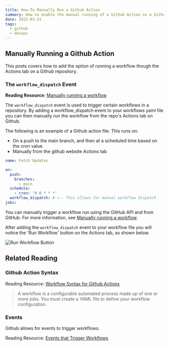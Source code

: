 ```yaml
---
title: How-To Manually Run a Github Action
summary: How to enable the manual running of a Github Action in a Github repository.
date: 2022-03-21
tags:
  - github
  - devops
---
```


## Manually Running a Github Action

This posts covers how to add the option of running a workflow though the Actions tab on a Github repository.

### The `workflow_dispatch` Event

**Reading Resource**: [Manually running a workflow](https://docs.github.com/en/actions/managing-workflow-runs/manually-running-a-workflow)

The `workflow_dispatch` event is used to trigger certain workflows in a repository. By adding a workflow_dispatch event to your workflows yaml file you can then manually run the workflow from the repo's Actions tab on Github.

The following is an example of a Github action file. This runs on:

- On a push to the main branch, and then at a scheduled time based on the cron value.
- Manually from the github website Actions tab

```yaml
name: Fetch Updates

on:
  push:
    branches:
      - main
  schedule:
    - cron: '0 0 * * *'
  workflow_dispatch: # <-- This allows for manual workflow dispatch
jobs:
```

You can manually trigger a workflow run using the GitHub API and from GitHub. For more information, see [Manually running a workflow](https://docs.github.com/en/actions/managing-workflow-runs/manually-running-a-workflow).

After adding the `workflow_dispatch` event to your workflow file you will notice the 'Run Workflow' button on the Actions tab, as shown below.

![Run Workflow Button](/static/images/Run-Workflow-Action.png)

## Related Reading

### Github Action Syntax

Reading Resource: [Workflow Syntax for Github Actions](https://docs.github.com/en/actions/reference/workflow-syntax-for-github-actions#on)

> A workflow is a configurable automated process made up of one or more jobs. You must create a YAML file to define your workflow configuration.

### Events

Github allows for events to trigger workflows.

Reading Resource: [Events that Trigger Workflows](https://docs.github.com/en/actions/reference/events-that-trigger-workflows)
